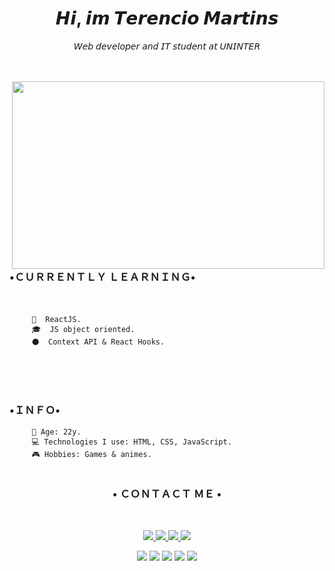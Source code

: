   <h1 align="center"> 𝙃𝙞, 𝙞𝙢 𝙏𝙚𝙧𝙚𝙣𝙘𝙞𝙤 𝙈𝙖𝙧𝙩𝙞𝙣𝙨 </h1>
  <p  align="center">𝘞𝘦𝘣 𝘥𝘦𝘷𝘦𝘭𝘰𝘱𝘦𝘳 𝘢𝘯𝘥 𝘐𝘛 𝘴𝘵𝘶𝘥𝘦𝘯𝘵 𝘢𝘵 𝘜𝘕𝘐𝘕𝘛𝘌𝘙 </p>    
<br> </br>
<img align="right" height="300" width="500" src="https://data.whicdn.com/images/271624292/original.gif">
  
### •ＣＵＲＲＥＮＴＬＹ ＬＥＡＲＮＩＮＧ• <br> </br>
          ⠀⠀⠀
         🧠  ReactJS.
         🎓  JS object oriented.
         ⚫  Context API & React Hooks. 
          ⠀⠀⠀          ⠀⠀⠀
<br> </br>

### •ＩＮＦＯ• <br> 

         🖤 Age: 22y.
         💻 Technologies I use: HTML, CSS, JavaScript.
         🎮 Hobbies: Games & animes.
         
<h1></h1> 
<h3 align="center">  • ＣＯＮＴＡＣＴ ＭＥ • </h1> <br>

<p align="center">
  <a href="https://www.instagram.com/terencio.martins/?hl=pt-br" alt="Instagram" target="_blank">
    <img src="https://img.shields.io/badge/-Instagram-1C1C1C?style=for-the-badge&logo=Instagram&logoColor=e9e9e9&link=https://www.instagram.com/terencio.martins/"/>
  </a>
  
  <a href="https://www.linkedin.com/in/terencio-martins-463b59230/" alt="Linkedin" target="_blank">
    <img src="https://img.shields.io/badge/-Linkedin-1C1C1C?style=for-the-badge&logo=Linkedin&logoColor=e9e9e9&link=https://www.linkedin.com/in/terencio-martins-463b59230/"/>
  </a>
  
  <a href="mailto:zerofirty0@gmail.com" alt="gmail">
    <img src="https://img.shields.io/badge/-gmail-1C1C1C?style=for-the-badge&logo=gmail&logoColor=e9e9e9&link=mailto:zerofirty0@gmail.com"/>
  </a>
         
    
 <a href="https://twitter.com/Therencin" alt="Twitter" target="_blank">
    <img src="https://img.shields.io/badge/Twitter-1C1C1C?style=for-the-badge&logo=twitter&logoColor=e9e9e9&link=https://twitter.com/Therencin"/>
 </a>
<div>
  
 
 <p align="center"><img src="https://img.shields.io/badge/adobe%20photoshop%20-%2331A8FF.svg?&style=for-the-badge&logo=adobe%20photoshop&logoColor=white"/> <img    src="https://img.shields.io/badge/html5%20-%23E34F26.svg?&style=for-the-badge&logo=html5&logoColor=white"/> <img src="https://img.shields.io/badge/css3%20-%231572B6.svg?&style=for-the-badge&logo=css3&logoColor=white"/>
 <img src="https://img.shields.io/badge/javascript%20-%23323330.svg?&style=for-the-badge&logo=javascript&logoColor=%23F7DF1E"/> <img src="https://img.shields.io/badge/git%20-%23F05033.svg?&style=for-the-badge&logo=git&logoColor=white"/>
  <h1></h1> 


  
  
  
  
